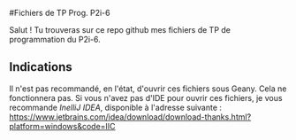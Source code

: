 #Fichiers de TP Prog. P2i-6

Salut ! Tu trouveras sur ce repo github mes fichiers de TP de programmation du P2i-6.

## Indications

Il n'est pas recommandé, en l'état, d'ouvrir ces fichiers sous Geany. Cela ne fonctionnera pas.
Si vous n'avez pas d'IDE pour ouvrir ces fichiers, je vous recommande *InelliJ IDEA*, disponible à l'adresse suivante : https://www.jetbrains.com/idea/download/download-thanks.html?platform=windows&code=IIC